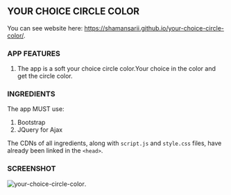 YOUR CHOICE CIRCLE COLOR
------------------------
You can see website here: https://shamansarii.github.io/your-choice-circle-color/.

### APP FEATURES

1. The app is a soft your choice circle color.Your choice in the color and get the circle color.

### INGREDIENTS

The app MUST use:
1. Bootstrap
2. JQuery for Ajax

The CDNs of all ingredients, along with `script.js` and `style.css` files, have already been linked in the `<head>`.

### SCREENSHOT

![your-choice-circle-color](https://user-images.githubusercontent.com/46775349/55642681-94af7000-57ea-11e9-9697-87beaedef31f.png).
